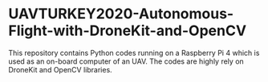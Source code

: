 # UAVTURKEY2020-Autonomous-Flight-with-DroneKit-and-OpenCV
This repository contains Python codes running on a Raspberry Pi 4 which is used as an on-board computer of an UAV. The codes are highly rely on DroneKit and OpenCV libraries.
